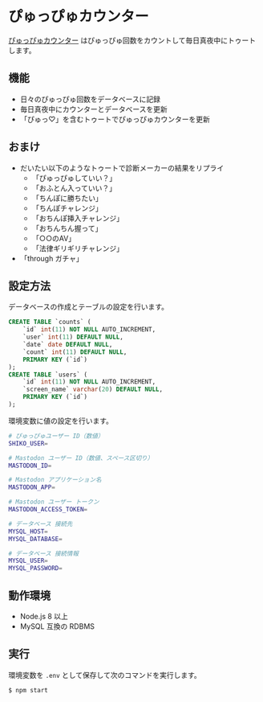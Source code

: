ぴゅっぴゅカウンター
====================

[ぴゅっぴゅカウンター](https://xn--y2wx43a.chitoku.jp) はぴゅっぴゅ回数をカウントして毎日真夜中にトゥートします。

## 機能

- 日々のぴゅっぴゅ回数をデータベースに記録
- 毎日真夜中にカウンターとデータベースを更新
- 「ぴゅっ♡」を含むトゥートでぴゅっぴゅカウンターを更新

## おまけ

- だいたい以下のようなトゥートで診断メーカーの結果をリプライ
  - 「ぴゅっぴゅしていい？」
  - 「おふとん入っていい？」
  - 「ちんぽに勝ちたい」
  - 「ちんぽチャレンジ」
  - 「おちんぽ挿入チャレンジ」
  - 「おちんちん握って」
  - 「○○のAV」
  - 「法律ギリギリチャレンジ」
- 「through ガチャ」

## 設定方法

データベースの作成とテーブルの設定を行います。

```sql
CREATE TABLE `counts` (
    `id` int(11) NOT NULL AUTO_INCREMENT,
    `user` int(11) DEFAULT NULL,
    `date` date DEFAULT NULL,
    `count` int(11) DEFAULT NULL,
    PRIMARY KEY (`id`)
);
CREATE TABLE `users` (
    `id` int(11) NOT NULL AUTO_INCREMENT,
    `screen_name` varchar(20) DEFAULT NULL,
    PRIMARY KEY (`id`)
);
```

環境変数に値の設定を行います。

```bash
# ぴゅっぴゅユーザー ID（数値）
SHIKO_USER=

# Mastodon ユーザー ID（数値、スペース区切り）
MASTODON_ID=

# Mastodon アプリケーション名
MASTODON_APP=

# Mastodon ユーザー トークン
MASTODON_ACCESS_TOKEN=

# データベース 接続先
MYSQL_HOST=
MYSQL_DATABASE=

# データベース 接続情報
MYSQL_USER=
MYSQL_PASSWORD=
```

## 動作環境

- Node.js 8 以上
- MySQL 互換の RDBMS

## 実行

環境変数を `.env` として保存して次のコマンドを実行します。

```bash
$ npm start
```
